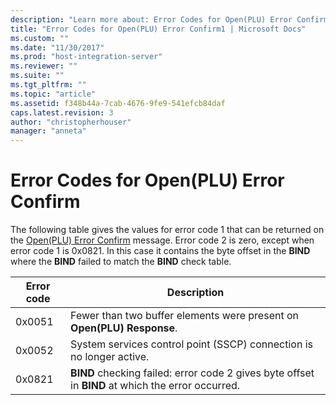 ```yaml
---
description: "Learn more about: Error Codes for Open(PLU) Error Confirm"
title: "Error Codes for Open(PLU) Error Confirm1 | Microsoft Docs"
ms.custom: ""
ms.date: "11/30/2017"
ms.prod: "host-integration-server"
ms.reviewer: ""
ms.suite: ""
ms.tgt_pltfrm: ""
ms.topic: "article"
ms.assetid: f348b44a-7cab-4676-9fe9-541efcb84daf
caps.latest.revision: 3
author: "christopherhouser"
manager: "anneta"
---
```

# Error Codes for Open(PLU) Error Confirm
The following table gives the values for error code 1 that can be returned on the [Open(PLU) Error Confirm](./open-plu-error-confirm2.md) message. Error code 2 is zero, except when error code 1 is 0x0821. In this case it contains the byte offset in the **BIND** where the **BIND** failed to match the **BIND** check table.  
  
|Error code|Description|  
|----------------|-----------------|  
|0x0051|Fewer than two buffer elements were present on **Open(PLU) Response**.|  
|0x0052|System services control point (SSCP) connection is no longer active.|  
|0x0821|**BIND** checking failed: error code 2 gives byte offset in **BIND** at which the error occurred.|
